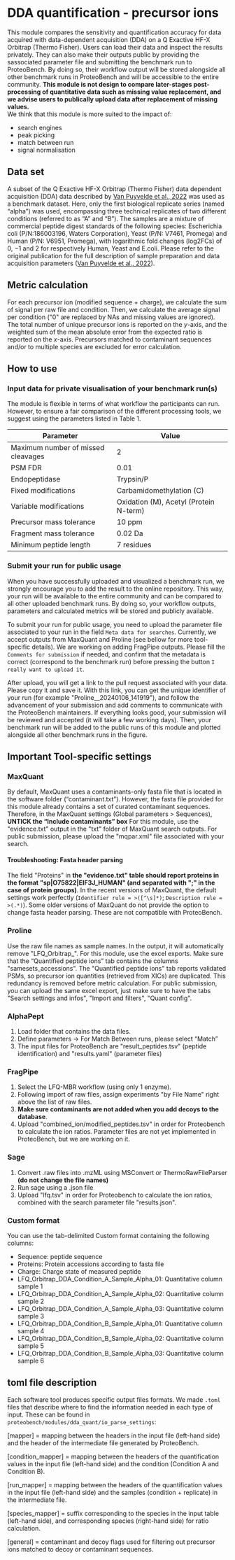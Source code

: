 # DDA quantification - precursor ions

This module compares the sensitivity and quantification accuracy for data acquired with data-dependent acquisition (DDA) on a Q Exactive HF-X Orbitrap (Thermo Fisher).
Users can load their data and inspect the results privately. They can also make their outputs public by providing the sassociated parameter file and submitting the benchmark run to ProteoBench. By doing so, their workflow output will be stored alongside all other benchmark runs in ProteoBench and will be accessible to the entire community.
**This module is not design to compare later-stages post-processing of quantitative data such as missing value replacement, and we advise users to publically upload data after replacement of missing values.**  
We think that this module is more suited to the impact of:
- search engines
- peak picking
- match between run
- signal normalisation

## Data set

A subset of the Q Exactive HF-X Orbitrap (Thermo Fisher) data dependent acquisition (DDA) data described by [Van Puyvelde et al., 2022](https://www.nature.com/articles/s41597-022-01216-6) was used as a benchmark dataset. Here, only the first biological replicate series (named “alpha”) was used, encompassing three technical replicates of two different conditions (referred to as “A” and “B”). The samples are a mixture of commercial peptide digest standards of the following species: Escherichia coli (P/N:186003196, Waters Corporation), Yeast (P/N: V7461, Promega) and Human (P/N: V6951, Promega), with logarithmic fold changes (log2FCs) of 0, −1 and 2 for respectively Human, Yeast and E.coli. 
Please refer to the original publication for the full description of sample preparation and data acquisition parameters ([Van Puyvelde et al., 2022](https://www.nature.com/articles/s41597-022-01216-6)). 

## Metric calculation

For each precursor ion (modified sequence + charge), we calculate the sum of signal per raw file and condition. Then, we calculate the average signal per condition ("0" are replaced by NAs and missing values are ignored). The total number of unique precursor ions is reported on the *y*-axis, and the weighted sum of the mean absolute error from the expected ratio is reported on the *x*-axis. Precursors matched to contaminant sequences and/or to multiple species are excluded for error calculation.

## How to use

### Input data for private visualisation of your benchmark run(s)

The module is flexible in terms of what workflow the participants can run. However, to ensure a fair comparison of the different processing tools, we suggest using the parameters listed in Table 1.

|Parameter|Value|
|---------|-----|
|Maximum number of missed cleavages|2|
|PSM FDR|0.01|
|Endopeptidase|Trypsin/P|
|Fixed modifications|Carbamidomethylation (C)|
|Variable modifications|Oxidation (M), Acetyl (Protein N-term)|
|Precursor mass tolerance|10 ppm|
|Fragment mass tolerance|0.02 Da|
|Minimum peptide length|7 residues|

### Submit your run for public usage

When you have successfully uploaded and visualized a benchmark run, we strongly encourage you to add the result to the online repository. This way, your run will be available to the entire community and can be compared to all other uploaded benchmark runs. By doing so, your workflow outputs, parameters and calculated metrics will be stored and publicly available. 

To submit your run for public usage, you need to upload the parameter file associated to your run in the field `Meta data for searches`. Currently, we accept outputs from MaxQuant and Proline (see bellow for more tool-specific details). We are working on adding FragPipe outputs. Please fill the `Comments for submission` if needed, and confirm that the metadata is correct (correspond to the benchmark run) before pressing the button `I really want to upload it`. 

After upload, you will get a link to the pull request associated with your data. Please copy it and save it. With this link, you can get the unique identifier of your run (for example "Proline__20240106_141919"), and follow the advancement of your submission and add comments to communicate with the ProteoBench maintainers. If everything looks good, your submission will be reviewed and accepted (it will take a few working days). Then, your benchmark run will be added to the public runs of this module and plotted alongside all other benchmark runs in the figure. 

## Important Tool-specific settings

### MaxQuant
By default, MaxQuant uses a contaminants-only fasta file that is located in the software folder (“contaminant.txt”). However, the fasta file provided for this module already contains a set of curated contaminant sequences. Therefore, in the MaxQuant settings (Global parameters > Sequences), **UNTICK the “Include contaminants” box**
For this module, use the "evidence.txt" output in the "txt" folder of MaxQuant search outputs. For public submission, please upload the "mqpar.xml" file associated with your search.
#### Troubleshooting: Fasta header parsing
The field "Proteins" in **the "evidence.txt" table should report proteins in the format "sp|O75822|EIF3J_HUMAN" (and separated with ";" in the case of protein groups)**. 
In the recent versions of MaxQuant, the default settings work perfectly (`Identifier rule = >([^\s]*)`; `Description rule = >(.*)`).
Some older versions of MaxQuant do not provide the option to change fasta header parsing. These are not compatible with ProteoBench.

### Proline
Use the raw file names as sample names. In the output, it will automatically remove "LFQ_Orbitrap_". 
For this module, use the excel exports. Make sure that the “Quantified peptide ions” tab contains the columns "samesets_accessions".
The "Quantified peptide ions" tab reports validated PSMs, so precursor ion quantities (retrieved from XICs) are duplicated. This redundancy is removed before metric calculation.
For public submission, you can upload the same excel export, just make sure to have the tabs "Search settings and infos", "Import and filters", "Quant config". 

### AlphaPept
1. Load folder that contains the data files.
2. Define parameters 
-> For Match Between runs, please select “Match”
3. The input files for ProteoBench are "result_peptides.tsv" (peptide identification) and "results.yaml" (parameter files)

### FragPipe
1. Select the LFQ-MBR workflow (using only 1 enzyme).
2. Following import of raw files, assign experiments "by File Name" right above the list of raw files.
3. **Make sure contaminants are not added when you add decoys to the database**. 
4. Upload "combined_ion/modified_peptides.tsv" in order for Proteobench to calculate the ion ratios. Parameter files are not yet implemented in ProteoBench, but we are working on it.

### Sage

1. Convert .raw files into .mzML using MSConvert or ThermoRawFileParser **(do not change the file names)**
2. Run sage using a .json file
3. Upload "lfq.tsv" in order for Proteobench to calculate the ion ratios, combined with the search parameter file "results.json".

### Custom format

You can use the tab-delimited Custom format containing the following columns:
- Sequence: peptide sequence
- Proteins: Protein accessions according to fasta file
- Charge: Charge state of measured peptide
- LFQ_Orbitrap_DDA_Condition_A_Sample_Alpha_01: Quantitative column sample 1
- LFQ_Orbitrap_DDA_Condition_A_Sample_Alpha_02: Quantitative column sample 2
- LFQ_Orbitrap_DDA_Condition_A_Sample_Alpha_03: Quantitative column sample 3
- LFQ_Orbitrap_DDA_Condition_B_Sample_Alpha_01: Quantitative column sample 4
- LFQ_Orbitrap_DDA_Condition_B_Sample_Alpha_02: Quantitative column sample 5
- LFQ_Orbitrap_DDA_Condition_B_Sample_Alpha_03: Quantitative column sample 6

## toml file description

Each software tool produces specific output files formats. We made ``.toml`` files that describe where to find the information needed in each type of input. These can be found in `proteobench/modules/dda_quant/io_parse_settings`:

[mapper] = mapping between the headers in the input file (left-hand side) and the header of the intermediate file generated by ProteoBench. 

[condition_mapper] = mapping between the headers of the quantification values in the input file (left-hand side) and the condition (Condition A and Condition B). 

[run_mapper] = mapping between the headers of the quantification values in the input file (left-hand side) and the samples (condition + replicate) in the intermediate file. 

[species_mapper] = suffix corresponding to the species in the input table (left-hand side), and corresponding species (right-hand side) for ratio calculation. 

[general] = contaminant and decoy flags used for filtering out precursor ions matched to decoy or contaminant sequences.


